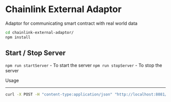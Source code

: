 # Chainlink External Adaptor

Adaptor for communicating smart contract with real world data

```zsh
cd chainlink-external-adaptor/
npm install
```

## Start / Stop Server

`npm run startServer` -  To start the server
`npm run stopServer` - To stop the server

Usage
*****

```zsh
curl -X POST -H "content-type:application/json" "http://localhost:8081/" --data '{ "id": 1, "data" :{"chain": "P", "method": "platform.getCurrentSupply","params": {} }}'
```